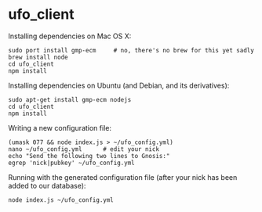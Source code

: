 ufo_client
==========

Installing dependencies on Mac OS X:

```
sudo port install gmp-ecm     # no, there's no brew for this yet sadly
brew install node
cd ufo_client
npm install
```

Installing dependencies on Ubuntu (and Debian, and its derivatives):
```
sudo apt-get install gmp-ecm nodejs
cd ufo_client
npm install
```

Writing a new configuration file:
```
(umask 077 && node index.js > ~/ufo_config.yml)
nano ~/ufo_config.yml      # edit your nick
echo "Send the following two lines to Gnosis:"
egrep 'nick|pubkey' ~/ufo_config.yml
```

Running with the generated configuration file (after your nick has been added to our database):
```
node index.js ~/ufo_config.yml
```
